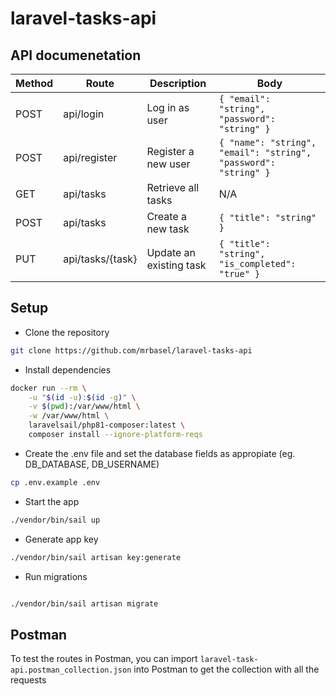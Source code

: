 # laravel-tasks-api


## API documenetation

| Method   | Route          | Description                      | Body                                  |
|----------|----------------|----------------------------------|---------------------------------------|
| POST     | api/login         | Log in as user                   | `{ "email": "string", "password": "string" }` |
| POST     | api/register      | Register a new user             | `{ "name": "string", "email": "string", "password": "string" }` |
| GET      | api/tasks         | Retrieve all tasks        | N/A                                   |
| POST     | api/tasks         | Create a new task               | `{ "title": "string" }` |
| PUT      | api/tasks/{task}  | Update an existing task         | `{ "title": "string", "is_completed": "true" }` |



## Setup

- Clone the repository

```bash
git clone https://github.com/mrbasel/laravel-tasks-api
```

- Install dependencies

```bash
docker run --rm \
    -u "$(id -u):$(id -g)" \
    -v $(pwd):/var/www/html \
    -w /var/www/html \
    laravelsail/php81-composer:latest \
    composer install --ignore-platform-reqs
```

- Create the .env file and set the database fields as appropiate (eg. DB_DATABASE, DB_USERNAME)

```bash
cp .env.example .env
```

- Start the app

```bash
./vendor/bin/sail up
```

- Generate app key

```bash
./vendor/bin/sail artisan key:generate
```

- Run migrations

```bash

./vendor/bin/sail artisan migrate
```

## Postman

To test the routes in Postman, you can import `laravel-task-api.postman_collection.json` into Postman to get the collection with all the requests